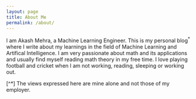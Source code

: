 ```yaml
---
layout: page
title: About Me
permalink: /about/
---
```


I am Akash Mehra, a Machine Learning Engineer. This is my personal blog<sup>*</sup> where I
write about my learnings in the field of Machine Learning and Artifical
Intelligence. I am very passionate about math and its applications and usually
find myself reading math theory in my free time. I love playing football and
cricket when I am not working, reading, sleeping or working out.


[^*] The views expressed here are mine alone and not those of my employer. 


